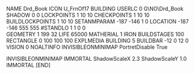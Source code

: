 NAME  Drd_Book
ICON U_FrnOf17
BUILDING
USERLC 0 G\NO\Drd_Book  SHADOW 0 0
LOCKPOINTS       1 10 10
CHECKPOINTS      1 10 10
BUILDLOCKPOINTS  1 10 10
SETANMPARAM -187 -146 1 0
LOCATION -187 -146 555 555
#STANDLO    1 1 0 0     
GEOMETRY 1 199 32
LIFE     65000
MATHERIAL 1 IRON
BUILDSTAGES 100
RECTANGLE    0 100 100 100
EXPLMEDIA BUILDING 5
BUILDBAR -12 0 12 0
VISION 0
NOALTINFO
INVISIBLEONMINIMAP
PortretDisable True

INVISIBLEONMINIMAP
IMMORTAL
ShadowScaleX 2.3
ShadowScaleY 1.0
IMMORTAL
[END]
